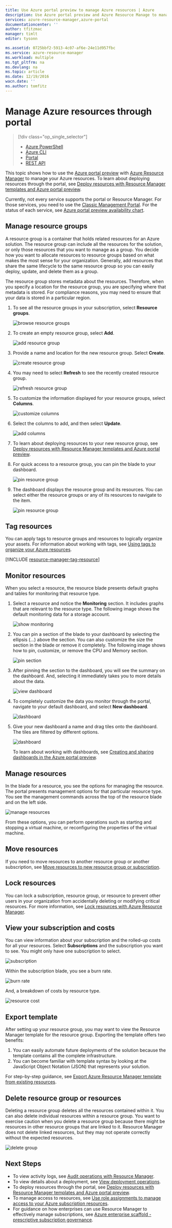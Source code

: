 ```yaml
---
title: Use Azure portal preview to manage Azure resources | Azure
description: Use Azure portal preview and Azure Resource Manage to manage your resources. Shows how to work with dashboards to monitor resources.
services: azure-resource-manager,azure-portal
documentationcenter: ''
author: tfitzmac
manager: timlt
editor: tysonn

ms.assetid: 0725bbf2-5913-4c07-af6e-24e11d957fbc
ms.service: azure-resource-manager
ms.workload: multiple
ms.tgt_pltfrm: na
ms.devlang: na
ms.topic: article
ms.date: 12/19/2016
wacn.date: ''
ms.author: tomfitz
---
```


# Manage Azure resources through portal
> [!div class="op_single_selector"]
>- [Azure PowerShell](./powershell-azure-resource-manager.md)
>- [Azure CLI](./xplat-cli-azure-resource-manager.md)
>- [Portal](./resource-group-portal.md)
>- [REST API](./resource-manager-rest-api.md)

This topic shows how to use the [Azure portal preview](https://portal.azure.cn) with [Azure Resource Manager](./resource-group-overview.md) to manage your Azure resources. To learn about deploying resources through the portal, see [Deploy resources with Resource Manager templates and Azure portal preview](./resource-group-template-deploy-portal.md).

Currently, not every service supports the portal or Resource Manager. For those services, you need to use the [Classic Management Portal](https://manage.windowsazure.cn). For the status of each service, see [Azure portal preview availability chart](https://azure.microsoft.com/features/azure-portal/availability/).

## <a name="create-resource-group-and-resources"></a> Manage resource groups

A resource group is a container that holds related resources for an Azure solution. The resource group can include all the resources for the solution, or only those resources that you want to manage as a group. You decide how you want to allocate resources to resource groups based on what makes the most sense for your organization. Generally, add resources that share the same lifecycle to the same resource group so you can easily deploy, update, and delete them as a group. 

The resource group stores metadata about the resources. Therefore, when you specify a location for the resource group, you are specifying where that metadata is stored. For compliance reasons, you may need to ensure that your data is stored in a particular region.

1. To see all the resource groups in your subscription, select **Resource groups**.

    ![browse resource groups](./media/resource-group-portal/browse-groups.png)
2. To create an empty resource group, select **Add**.

    ![add resource group](./media/resource-group-portal/add-resource-group.png)
3. Provide a name and location for the new resource group. Select **Create**.

    ![create resource group](./media/resource-group-portal/create-empty-group.png)
4. You may need to select **Refresh** to see the recently created resource group.

    ![refresh resource group](./media/resource-group-portal/refresh-resource-groups.png)
5. To customize the information displayed for your resource groups, select **Columns**.

    ![customize columns](./media/resource-group-portal/select-columns.png)
6. Select the columns to add, and then select **Update**.

    ![add columns](./media/resource-group-portal/add-columns.png)
7. To learn about deploying resources to your new resource group, see [Deploy resources with Resource Manager templates and Azure portal preview](./resource-group-template-deploy-portal.md).
8. For quick access to a resource group, you can pin the blade to your dashboard.

    ![pin resource group](./media/resource-group-portal/pin-group.png)
9. The dashboard displays the resource group and its resources. You can select either the resource groups or any of its resources to navigate to the item.

    ![pin resource group](./media/resource-group-portal/show-resource-group-dashboard.png)

## Tag resources
You can apply tags to resource groups and resources to logically organize your assets. For information about working with tags, see [Using tags to organize your Azure resources](./resource-group-using-tags.md).

[!INCLUDE [resource-manager-tag-resource](../../includes/resource-manager-tag-resources.md)]

## Monitor resources
When you select a resource, the resource blade presents default graphs and tables for monitoring that resource type.

1. Select a resource and notice the **Monitoring** section. It includes graphs that are relevant to the resource type. The following image shows the default monitoring data for a storage account.

    ![show monitoring](./media/resource-group-portal/show-monitoring.png)
2. You can pin a section of the blade to your dashboard by selecting the ellipsis (...) above the section. You can also customize the size the section in the blade or remove it completely. The following image shows how to pin, customize, or remove the CPU and Memory section.

    ![pin section](./media/resource-group-portal/pin-cpu-section.png)
3. After pinning the section to the dashboard, you will see the summary on the dashboard. And, selecting it immediately takes you to more details about the data.

    ![view dashboard](./media/resource-group-portal/view-startboard.png)
4. To completely customize the data you monitor through the portal, navigate to your default dashboard, and select **New dashboard**.

    ![dashboard](./media/resource-group-portal/dashboard.png)
5. Give your new dashboard a name and drag tiles onto the dashboard. The tiles are filtered by different options.

    ![dashboard](./media/resource-group-portal/create-dashboard.png)

    To learn about working with dashboards, see [Creating and sharing dashboards in the Azure portal preview](../azure-portal/azure-portal-dashboards.md).

## <a name="manage-resources"></a> Manage resources
In the blade for a resource, you see the options for managing the resource. The portal presents management options for that particular resource type. You see the management commands across the top of the resource blade and on the left side.

![manage resources](./media/resource-group-portal/manage-resources.png)

From these options, you can perform operations such as starting and stopping a virtual machine, or reconfiguring the properties of the virtual machine.

## Move resources
If you need to move resources to another resource group or another subscription, see [Move resources to new resource group or subscription](./resource-group-move-resources.md).

## Lock resources
You can lock a subscription, resource group, or resource to prevent other users in your organization from accidentally deleting or modifying critical resources. For more information, see [Lock resources with Azure Resource Manager](./resource-group-lock-resources.md).
<!-- Not translate the [resource-manager-lock-resources](../../includes/resource-manager-lock-resources.md) -->
<!-- [!INCLUDE [resource-manager-lock-resources](../../includes/resource-manager-lock-resources.md)] -->

## View your subscription and costs
You can view information about your subscription and the rolled-up costs for all your resources. Select **Subscriptions** and the subscription you want to see. You might only have one subscription to select.

![subscription](./media/resource-group-portal/select-subscription.png)

Within the subscription blade, you see a burn rate.

![burn rate](./media/resource-group-portal/burn-rate.png)

And, a breakdown of costs by resource type.

![resource cost](./media/resource-group-portal/cost-by-resource.png)

## Export template
After setting up your resource group, you may want to view the Resource Manager template for the resource group. Exporting the template offers two benefits:

1. You can easily automate future deployments of the solution because the template contains all the complete infrastructure.
2. You can become familiar with template syntax by looking at the JavaScript Object Notation (JSON) that represents your solution.

For step-by-step guidance, see [Export Azure Resource Manager template from existing resources](./resource-manager-export-template.md).

## Delete resource group or resources
Deleting a resource group deletes all the resources contained within it. You can also delete individual resources within a resource group. You want to exercise caution when you delete a resource group because there might be resources in other resource groups that are linked to it. Resource Manager does not delete linked resources, but they may not operate correctly without the expected resources.

![delete group](./media/resource-group-portal/delete-group.png)

## Next Steps
* To view activity logs, see [Audit operations with Resource Manager](./resource-group-audit.md).
* To view details about a deployment, see [View deployment operations](./resource-manager-deployment-operations.md).
* To deploy resources through the portal, see [Deploy resources with Resource Manager templates and Azure portal preview](./resource-group-template-deploy-portal.md).
* To manage access to resources, see [Use role assignments to manage access to your Azure subscription resources](../active-directory/role-based-access-control-configure.md).
* For guidance on how enterprises can use Resource Manager to effectively manage subscriptions, see [Azure enterprise scaffold - prescriptive subscription governance](./resource-manager-subscription-governance.md).